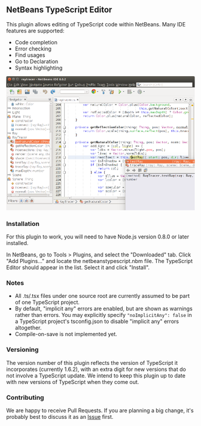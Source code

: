 ## NetBeans TypeScript Editor

This plugin allows editing of TypeScript code within NetBeans. Many IDE features are supported:

* Code completion
* Error checking
* Find usages
* Go to Declaration
* Syntax highlighting

<img src="screenshot.png">

### Installation

For this plugin to work, you will need to have Node.js version 0.8.0 or later installed.

In NetBeans, go to Tools > Plugins, and select the "Downloaded" tab. Click "Add Plugins..." and locate the netbeanstypescript.nbm file. The TypeScript Editor should appear in the list. Select it and click "Install".

### Notes

* All .ts/.tsx files under one source root are currently assumed to be part of one TypeScript project.
* By default, "implicit any" errors are enabled, but are shown as warnings rather than errors. You may explicitly specify `"noImplicitAny": false` in a TypeScript project's tsconfig.json to disable "implicit any" errors altogether.
* Compile-on-save is not implemented yet.

### Versioning

The version number of this plugin reflects the version of TypeScript it incorporates (currently 1.6.2), with an extra digit for new versions that do not involve a TypeScript update. We intend to keep this plugin up to date with new versions of TypeScript when they come out.

### Contributing

We are happy to receive Pull Requests. If you are planning a big change, it's probably best to discuss it as an [Issue](https://github.com/Everlaw/nbts/issues) first.

